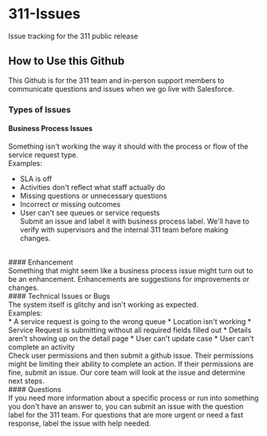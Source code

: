 # 311-Issues
Issue tracking for the 311 public release
<br/>
## How to Use this Github
This Github is for the 311 team and in-person support members to communicate questions and issues when we go live with Salesforce.
<br/>
### Types of Issues
#### Business Process Issues
Something isn't working the way it should with the process or flow of the service request type.<br/>
Examples:<br/>
* SLA is off
* Activities don't reflect what staff actually do
* Missing questions or unnecessary questions
* Incorrect or missing outcomes
* User can't see queues or service requests
<br/>Submit an issue and label it with business process label. We'll have to verify with supervisors and the internal 311 team before making changes.
<br/>
#### Enhancement
<br/>Something that might seem like a business process issue might turn out to be an enhancement. Enhancements are suggestions for improvements or changes. <br/>
#### Technical Issues or Bugs
<br/>The system itself is glitchy and isn't working as expected.<br/>
Examples:<br/>
* A service request is going to the wrong queue
* Location isn't working
* Service Request is submitting without all required fields filled out
* Details aren't showing up on the detail page
* User can't update case
* User can't complete an activity
<br/>
Check user permissions and then submit a github issue. Their permissions might be limiting their ability to complete an action. If their permissions are fine, submit an issue. Our core team will look at the issue and determine next steps. <br/>
#### Questions
<br/>If you need more information about a specific process or run into something you don't have an answer to, you can submit an issue with the question label for the 311 team. For questions that are more urgent or need a fast response, label the issue with help needed.
